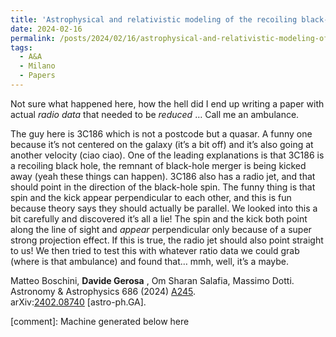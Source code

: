 ```yaml
---
title: 'Astrophysical and relativistic modeling of the recoiling black-hole candidate in quasar 3C 186'
date: 2024-02-16
permalink: /posts/2024/02/16/astrophysical-and-relativistic-modeling-of-the-recoiling-black-hole-candidate-in-quasar-3c-186
tags:
  - A&A
  - Milano
  - Papers
---
```


Not sure what happened here, how the hell did I end up writing a paper with actual _radio data_ that needed to be _reduced_ … Call me an ambulance.

The guy here is 3C186 which is not a postcode but a quasar. A funny one because it’s not centered on the galaxy (it’s a bit off) and it’s also going at another velocity (ciao ciao). One of the leading explanations is that 3C186 is a recoiling black hole, the remnant of black-hole merger is being kicked away (yeah these things can happen). 3C186 also has a radio jet, and that should point in the direction of the black-hole spin. The funny thing is that spin and the kick appear perpendicular to each other, and this is fun because theory says they should actually be parallel. We looked into this a bit carefully and discovered it’s all a lie! The spin and the kick both point along the line of sight and _appear_ perpendicular only because of a super strong projection effect. If this is true, the radio jet should also point straight to us! We then tried to test this with whatever ratio data we could grab (where is that ambulance) and found that… mmh, well, it’s a maybe. 

Matteo Boschini, **Davide Gerosa** , Om Sharan Salafia, Massimo Dotti.  
Astronomy & Astrophysics 686 (2024) [A245](<https://doi.org/10.1051/0004-6361/202449596>).  
arXiv:[](<https://arxiv.org/abs/2204.00026>)[](<https://arxiv.org/abs/2204.03423>)[2402.08740](<https://arxiv.org/abs/2402.08740>) [astro-ph.GA].

[comment]: Machine generated below here
